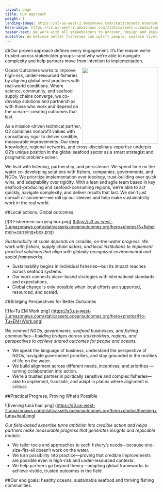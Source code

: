 ```yaml
---
layout: page
title: Our Approach
weight: 1
landing-image: https://s3-us-west-2.amazonaws.com/staticassets.oceanoutcomes.org/rollover+images/triple-bottom-line-hover.jpg
hero-image: https://s3.us-west-2.amazonaws.com/staticassets.oceanoutcomes.org/hero+photos/our-approach-hero-1.png
teaser-text: We work with all stakeholders to uncover, design and implement science-based, context relevant initiatives to drive sustainability across seafood supply chains. This approach produces environmental, social and economic outcomes for both people and the planet.
subtitle: We believe better fisheries can uplift people, sustain livelihoods, and preserve the integrity of marine ecosystems. That’s why we work from the water up—to create meaningful change where it matters most.
---
```

##Our proven approach defines every engagement. It’s the reason we’re trusted across stakeholder groups—and why we’re able to navigate complexity and help partners move from intention to implementation.

<img align="right" src="https://s3.us-west-2.amazonaws.com/staticassets.oceanoutcomes.org/embedded+photos/Ocean+Outcomes+organization+and+work+stream+graphic.png" width="250" height="250">

Ocean Outcomes works to improve high-risk, under-resourced fisheries by aligning global best practices with real-world conditions. Where science, community, and seafood supply chains converge, we co-develop solutions and partnerships with those who work and depend on the ocean— creating outcomes that last.

As a mission-driven technical partner, O2 combines nonprofit values with consultancy rigor to deliver credible, measurable improvements. Our deep knowledge, regional networks, and cross-disciplinary expertise underpin O2’s unique position in the global seafood sector as a smart strategist and pragmatic problem-solver.

We lead with listening, partnership, and persistence. We spend time on the water co-developing solutions with fishers, companies, governments, and NGOs. We prioritize implementation over ideology, trust-building over quick wins, and adaptability over rigidity. With a lean and agile team based in key seafood-producing and seafood-consuming regions, we’re able to act quickly, navigate complexity, and deliver results that last. We don’t just consult or convene—we roll up our sleeves and help make sustainability work in the real world.

##Local actions. Global outcomes.

[![3 Fishermen carrying box.png]
(https://s3.us-west-2.amazonaws.com/staticassets.oceanoutcomes.org/hero+photos/3+fishermen+carrying+box.png)

*Sustainability at scale depends on credible, on-the-water progress. We work with fishers, supply chain actors, and local institutions to implement practical solutions that align with globally recognized environmental and social frameworks.*

* Sustainability begins in individual fisheries—but its impact reaches across seafood systems.
* Our work connects place-based strategies with international standards and expectations.
* Global change is only possible when local efforts are supported, resourced, and scaled.

##Bridging Perspectives for Better Outcomes 

![Ho-Tu EM Work.png]
(https://s3.us-west-2.amazonaws.com/staticassets.oceanoutcomes.org/hero+photos/Ho-Tu+EM+Work.png)

*We connect NGOs, governments, seafood businesses, and fishing communities—building bridges across stakeholders, regions, and perspectives to achieve shared outcomes for people and oceans.*

* We speak the language of business, understand the perspective of NGOs, navigate government priorities, and stay grounded in the realities of life on the water.
* We build alignment across different needs, incentives, and priorities —turning collaboration into action.
* We’re a trusted partner in politically sensitive and complex fisheries— able to implement, translate, and adapt in places where alignment is critical.

##Practical Progress, Proving What’s Possible

![Evening tuna haul.png]
(https://s3.us-west-2.amazonaws.com/staticassets.oceanoutcomes.org/hero+photos/Evening+tuna+haul.png)

*Our field-based expertise turns ambition into credible action and helps partners make measurable progress that generates insights and replicable models.* 

* We tailor tools and approaches to each fishery’s needs—because one- size-fits-all doesn’t work on the water.
* We turn possibility into practice—proving that credible improvements are possible even in high-risk and under-resourced contexts.
* We help partners go beyond theory—adapting global frameworks to achieve visible, trusted outcomes in the field.

##Our end goals: healthy oceans, sustainable seafood and thriving fishing communities.
